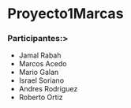# Proyecto1Marcas

### Participantes:>
- Jamal Rabah
- Marcos Acedo
- Mario Galan
- Israel Soriano
- Andres Rodriguez
- Roberto Ortiz
